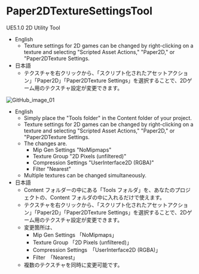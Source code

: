 # Paper2DTextureSettingsTool
UE5.1.0 2D Utility Tool

- English
    - Texture settings for 2D games can be changed by right-clicking on a texture and selecting "Scripted Asset Actions," "Paper2D," or "Paper2DTexture Settings.
- 日本語
    - テクスチャを右クリックから、「スクリプト化されたアセットアクション」「Paper2D」「Paper2DTexture Settings」を選択することで、2Dゲーム用のテクスチャ設定が変更できます。
    

![GitHub_image_01](https://user-images.githubusercontent.com/62424367/212044053-0f5764df-d5b9-4d3c-99fa-c3ef01ededab.jpg)

- English
    - Simply place the "Tools folder" in the Content folder of your project.
    - Texture settings for 2D games can be changed by right-clicking on a texture and selecting "Scripted Asset Actions," "Paper2D," or "Paper2DTexture Settings.
    - The changes are.
        - Mip Gen Settings "NoMipmaps"
        - Texture Group "2D Pixels (unfiltered)"
        - Compression Settings "UserInterface2D (RGBA)"
        - Filter "Nearest"
    - Multiple textures can be changed simultaneously.
- 日本語
    - Content フォルダーの中にある「Tools フォルダ」を、あなたのプロジェクトの、Content フォルダの中に入れるだけで使えます。
    - テクスチャを右クリックから、「スクリプト化されたアセットアクション」「Paper2D」「Paper2DTexture Settings」を選択することで、2Dゲーム用のテクスチャ設定が変更できます。
    - 変更箇所は、
        - Mip Gen Settings 「NoMipmaps」
        - Texture Group 「2D Pixels (unfiltered)」
        - Compression Settings　「UserInterface2D (RGBA)」
        - Filter　「Nearest」
    - 複数のテクスチャを同時に変更可能です。
